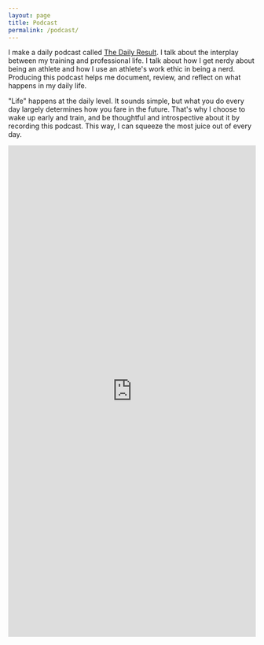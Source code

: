 ```yaml
---
layout: page
title: Podcast
permalink: /podcast/
---
```


I make a daily podcast called <a href="https://anchor.fm/mikelady91">The Daily Result</a>. I talk about the interplay between my training and professional life. I talk about how I get nerdy about being an athlete and how I use an athlete's work ethic in being a nerd. Producing this podcast helps me document, review, and reflect on what happens in my daily life. 

"Life" happens at the daily level. It sounds simple, but what you do every day largely determines how you fare in the future. That's why I choose to wake up early and train, and be thoughtful and introspective about it by recording this podcast. This way, I can squeeze the most juice out of every day. 

<iframe src="https://anchor.fm/mikelady91" height="1000px" width="100%" frameborder="0" scrolling="yes"></iframe>